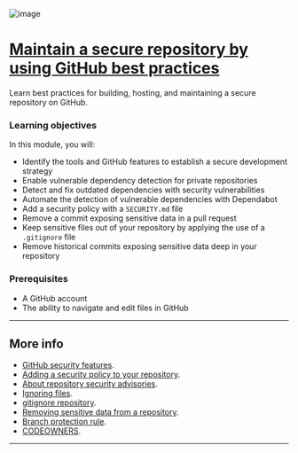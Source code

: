 ![image](https://github.com/AndreCoutinhom/github_administration_study_path/assets/91290799/13f51ea7-5ac8-4b04-90bf-88b0f83a8e1a)

# [Maintain a secure repository by using GitHub best practices](https://learn.microsoft.com/en-us/training/modules/maintain-secure-repository-github/?ns-enrollment-type=Collection&ns-enrollment-id=mom7u1gzjdxw03)

Learn best practices for building, hosting, and maintaining a secure repository on GitHub.

### Learning objectives

In this module, you will:

* Identify the tools and GitHub features to establish a secure development strategy
* Enable vulnerable dependency detection for private repositories
* Detect and fix outdated dependencies with security vulnerabilities
* Automate the detection of vulnerable dependencies with Dependabot
* Add a security policy with a `SECURITY.md` file
* Remove a commit exposing sensitive data in a pull request
* Keep sensitive files out of your repository by applying the use of a `.gitignore` file
* Remove historical commits exposing sensitive data deep in your repository

### Prerequisites

* A GitHub account
* The ability to navigate and edit files in GitHub

---

## More info

* [GitHub security features](https://docs.github.com/en/code-security/getting-started/github-security-features).
* [Adding a security policy to your repository](https://docs.github.com/code-security/getting-started/adding-a-security-policy-to-your-repository).
* [About repository security advisories](https://docs.github.com/code-security/security-advisories/working-with-repository-security-advisories/about-repository-security-advisories).
* [Ignoring files](https://docs.github.com/get-started/getting-started-with-git/ignoring-files).
* [gitignore repository](https://github.com/github/gitignore).
* [Removing sensitive data from a repository](https://docs.github.com/authentication/keeping-your-account-and-data-secure/removing-sensitive-data-from-a-repository).
* [Branch protection rule](https://docs.github.com/github/administering-a-repository/defining-the-mergeability-of-pull-requests/managing-a-branch-protection-rule).
* [CODEOWNERS](https://docs.github.com/github/creating-cloning-and-archiving-repositories/creating-a-repository-on-github/about-code-owners#codeowners-syntax).
---
